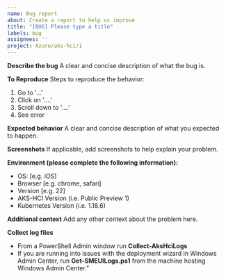 ```yaml
---
name: Bug report
about: Create a report to help us improve
title: "[BUG] Please type a title"
labels: bug
assignees: ''
project: Azure/aks-hci/1
---
```


**Describe the bug**
A clear and concise description of what the bug is.

**To Reproduce**
Steps to reproduce the behavior:
1. Go to '...'
2. Click on '....'
3. Scroll down to '....'
4. See error

**Expected behavior**
A clear and concise description of what you expected to happen.

**Screenshots**
If applicable, add screenshots to help explain your problem.

**Environment (please complete the following information):**
- OS: [e.g. iOS]
- Browser [e.g. chrome, safari]
- Version [e.g. 22]
- AKS-HCI Version (i.e. Public Preview 1)
- Kubernetes Version (i.e. 1.18.6)

**Additional context**
Add any other context about the problem here.


**Collect log files**
- From a PowerShell Admin window run **Collect-AksHciLogs**
- If you are running into issues with the deployment wizard in Windows Admin Center, run 
**Get-SMEUILogs.ps1** from the machine hosting Windows Admin Center.”

